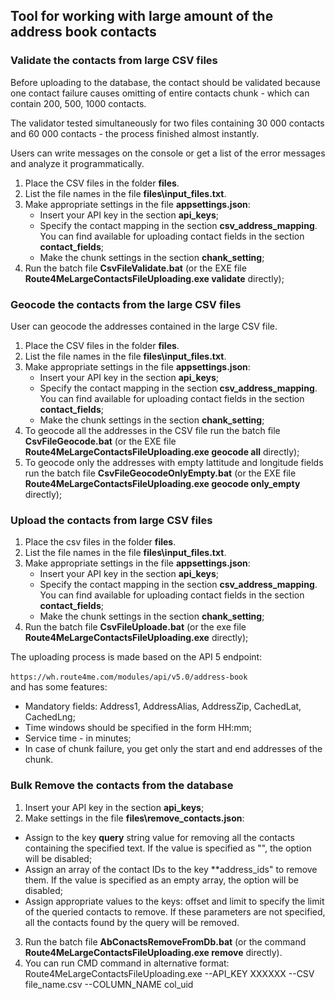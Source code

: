﻿## Tool for working with large amount of the address book contacts

### Validate the contacts from large CSV files

Before uploading to the database, the contact should be validated because one contact failure causes omitting of entire contacts chunk - which can contain 200, 500, 1000 contacts.

The validator tested simultaneously for two files containing 30 000 contacts and 60 000 contacts - the process finished almost instantly.

Users can write messages on the console or get a list of the error messages and analyze it programmatically.

1. Place the CSV files in the folder **files**.  
2. List the file names in the file **files\input_files.txt**.  
3. Make appropriate settings in the file **appsettings.json**:   
   - Insert your API key in the section **api_keys**;   
   - Specify the contact mapping in the section **csv_address_mapping**. You can find available for uploading contact fields in the section **contact_fields**;   
   - Make the chunk settings in the section **chank_setting**; 
4. Run the batch file **CsvFileValidate.bat** (or the EXE file **Route4MeLargeContactsFileUploading.exe validate** directly);  

### Geocode the contacts from the large CSV files

User can geocode the addresses contained in the large CSV file.

1. Place the CSV files in the folder **files**.  
2. List the file names in the file **files\input_files.txt**.  
3. Make appropriate settings in the file **appsettings.json**:   
   - Insert your API key in the section **api_keys**;   
   - Specify the contact mapping in the section **csv_address_mapping**. You can find available for uploading contact fields in the section **contact_fields**;   
   - Make the chunk settings in the section **chank_setting**; 
4. To geocode all the addresses in the CSV file run the batch file **CsvFileGeocode.bat** (or the EXE file **Route4MeLargeContactsFileUploading.exe geocode all** directly); 
5. To geocode only the addresses with empty lattitude and longitude fields run the batch file **CsvFileGeocodeOnlyEmpty.bat** (or the EXE file **Route4MeLargeContactsFileUploading.exe geocode only_empty** directly); 

### Upload the contacts from large CSV files
  
1. Place the csv files in the folder **files**.  
2. List the file names in the file **files\input_files.txt**.  
3. Make appropriate settings in the file **appsettings.json**:   
   - Insert your API key in the section **api_keys**;   
   - Specify the contact mapping in the section **csv_address_mapping**. You can find available for uploading contact fields in the section **contact_fields**;   
   - Make the chunk settings in the section **chank_setting**;   
4. Run the batch file **CsvFileUploade.bat** (or the exe file **Route4MeLargeContactsFileUploading.exe** directly);   
  
The uploading process is made based on the API 5 endpoint: <br>  
```https://wh.route4me.com/modules/api/v5.0/address-book``` 
<br> and has some features:  
   - Mandatory fields: Address1, AddressAlias, AddressZip, CachedLat, CachedLng;    
   - Time windows should be specified in the form HH:mm;
   - Service time - in minutes;
   - In case of chunk failure, you get only the start and end addresses of the chunk.   

### Bulk Remove the contacts from the database

 1. Insert your API key in the section **api_keys**;  
 2. Make settings in the file **files\remove_contacts.json**:   
   - Assign to the key **query** string value for removing all the contacts containing the specified text. If the value is specified as "", the option will be disabled;   
   - Assign an array of the contact IDs to the key **address_ids" to remove them. If the value is specified as an empty array, the option will be disabled;
   - Assign appropriate values to the keys: offset and limit to specify the limit of the queried contacts to remove. If these parameters are not specified, all the contacts found by the query will be removed.   
 3. Run the batch file **AbConactsRemoveFromDb.bat** (or the command **Route4MeLargeContactsFileUploading.exe remove** directly).  
 4. You can run CMD command in alternative format:
 Route4MeLargeContactsFileUploading.exe --API_KEY XXXXXX --CSV file_name.csv --COLUMN_NAME col_uid
 
 